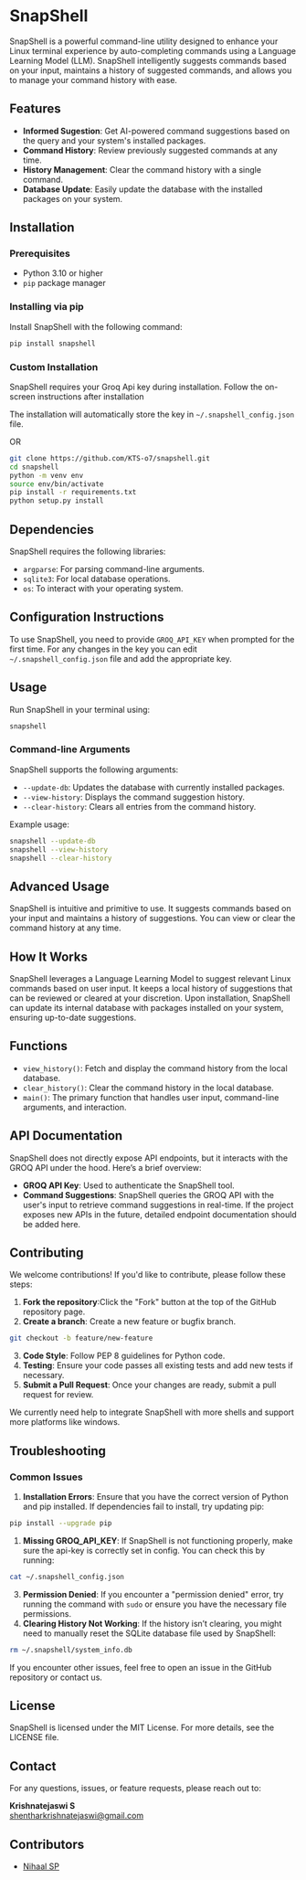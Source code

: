 # SnapShell

SnapShell is a powerful command-line utility designed to enhance your Linux terminal experience by auto-completing commands using a Language Learning Model (LLM). SnapShell intelligently suggests commands based on your input, maintains a history of suggested commands, and allows you to manage your command history with ease.

## Features

- **Informed Sugestion**: Get AI-powered command suggestions based on the query and your system's installed packages.
- **Command History**: Review previously suggested commands at any time.
- **History Management**: Clear the command history with a single command.
- **Database Update**: Easily update the database with the installed packages on your system.

## Installation

### Prerequisites

- Python 3.10 or higher
- `pip` package manager

### Installing via pip

Install SnapShell with the following command:

```sh
pip install snapshell
```

### Custom Installation

SnapShell requires your Groq Api key during installation. Follow the on-screen instructions after installation

The installation will automatically store the key in `~/.snapshell_config.json` file.

OR

```sh
git clone https://github.com/KTS-o7/snapshell.git
cd snapshell
python -m venv env
source env/bin/activate
pip install -r requirements.txt
python setup.py install
```

## Dependencies

SnapShell requires the following libraries:

- `argparse`: For parsing command-line arguments.
- `sqlite3`: For local database operations.
- `os`: To interact with your operating system.

## Configuration Instructions

To use SnapShell, you need to provide `GROQ_API_KEY` when prompted for the first time.
For any changes in the key you can edit `~/.snapshell_config.json` file and add the appropriate key.

## Usage

Run SnapShell in your terminal using:

```sh
snapshell
```

### Command-line Arguments

SnapShell supports the following arguments:

- `--update-db`: Updates the database with currently installed packages.
- `--view-history`: Displays the command suggestion history.
- `--clear-history`: Clears all entries from the command history.

Example usage:

```sh
snapshell --update-db
snapshell --view-history
snapshell --clear-history
```

## Advanced Usage

SnapShell is intuitive and primitive to use. It suggests commands based on your input and maintains a history of suggestions. You can view or clear the command history at any time.

## How It Works

SnapShell leverages a Language Learning Model to suggest relevant Linux commands based on user input. It keeps a local history of suggestions that can be reviewed or cleared at your discretion. Upon installation, SnapShell can update its internal database with packages installed on your system, ensuring up-to-date suggestions.

## Functions

- `view_history()`: Fetch and display the command history from the local database.
- `clear_history()`: Clear the command history in the local database.
- `main()`: The primary function that handles user input, command-line arguments, and interaction.

## API Documentation

SnapShell does not directly expose API endpoints, but it interacts with the GROQ API under the hood. Here’s a brief overview:

- **GROQ API Key**: Used to authenticate the SnapShell tool.
- **Command Suggestions**: SnapShell queries the GROQ API with the user's input to retrieve command suggestions in real-time.
  If the project exposes new APIs in the future, detailed endpoint documentation should be added here.

## Contributing

We welcome contributions! If you'd like to contribute, please follow these steps:

1. **Fork the repository**:Click the "Fork" button at the top of the GitHub repository page.
1. **Create a branch**: Create a new feature or bugfix branch.

```sh
git checkout -b feature/new-feature
```

3. **Code Style**: Follow PEP 8 guidelines for Python code.
4. **Testing**: Ensure your code passes all existing tests and add new tests if necessary.
5. **Submit a Pull Request**: Once your changes are ready, submit a pull request for review.

We currently need help to integrate SnapShell with more shells and support more platforms like windows.

## Troubleshooting

### Common Issues

1. **Installation Errors**: Ensure that you have the correct version of Python and pip installed. If dependencies fail to install, try updating pip:

```sh
pip install --upgrade pip
```

1. **Missing GROQ_API_KEY**: If SnapShell is not functioning properly, make sure the api-key is correctly set in config. You can check this by running:

```sh
cat ~/.snapshell_config.json
```

3. **Permission Denied**: If you encounter a "permission denied" error, try running the command with `sudo` or ensure you have the necessary file permissions.
4. **Clearing History Not Working**: If the history isn’t clearing, you might need to manually reset the SQLite database file used by SnapShell:

```sh
rm ~/.snapshell/system_info.db
```

If you encounter other issues, feel free to open an issue in the GitHub repository or contact us.

## License

SnapShell is licensed under the MIT License. For more details, see the LICENSE file.

## Contact

For any questions, issues, or feature requests, please reach out to:

**Krishnatejaswi S**  
[shentharkrishnatejaswi@gmail.com](mailto:shentharkrishnatejaswi@gmail.com)

## Contributors
- [Nihaal SP](https://github.com/nerdylelouch)

